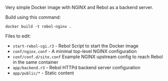 Very simple Docker image with NGINX and Rebol as a backend server.

Build using this command:
```
docker build -t rebol-nginx .
```

Files to edit:
* `start-rebol-cgi.r3` - Rebol Script to start the Docker image
* `conf/nginx.conf` - A minimal top-level NGINX configuration
* `conf/conf.d/site.conf` Example NGINX upstream config to reach Rebol in the same container
* `app/backend.r3` - Rebol HTTPd backend server configuration
* `app/public/*` - Static content